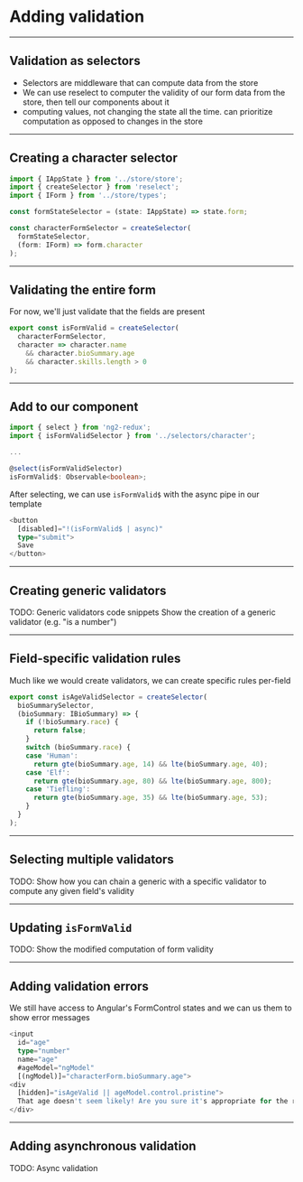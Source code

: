 # Adding validation

---

## Validation as selectors
- Selectors are middleware that can compute data from the store
- We can use reselect to computer the validity of our form data from the store, then tell our components about it
- computing values, not changing the state all the time. can prioritize computation as opposed to changes in the store

---

## Creating a character selector

```ts
import { IAppState } from '../store/store';
import { createSelector } from 'reselect';
import { IForm } from '../store/types';

const formStateSelector = (state: IAppState) => state.form;

const characterFormSelector = createSelector(
  formStateSelector,
  (form: IForm) => form.character
);
```

---

## Validating the entire form
For now, we'll just validate that the fields are present

```ts
export const isFormValid = createSelector(
  characterFormSelector,
  character => character.name
    && character.bioSummary.age
    && character.skills.length > 0
);
```

---

## Add to our component

```ts
import { select } from 'ng2-redux';
import { isFormValidSelector } from '../selectors/character';

...

@select(isFormValidSelector)
isFormValid$: Observable<boolean>;
```

After selecting, we can use `isFormValid$` with the async pipe in our template

```ts
<button 
  [disabled]="!(isFormValid$ | async)"
  type="submit">
  Save
</button>
```

---

## Creating generic validators

TODO: Generic validators code snippets
Show the creation of a generic validator (e.g. "is a number")

---

## Field-specific validation rules
Much like we would create validators, we can create specific rules per-field

```ts
export const isAgeValidSelector = createSelector(
  bioSummarySelector,
  (bioSummary: IBioSummary) => {
    if (!bioSummary.race) {
      return false;
    }
    switch (bioSummary.race) {
    case 'Human':
      return gte(bioSummary.age, 14) && lte(bioSummary.age, 40);
    case 'Elf':
      return gte(bioSummary.age, 80) && lte(bioSummary.age, 800);
    case 'Tiefling':
      return gte(bioSummary.age, 35) && lte(bioSummary.age, 53);
    }
  }
);
```

---

## Selecting multiple validators

TODO: Show how you can chain a generic with a specific validator to compute any given field's validity

---

## Updating `isFormValid`

TODO: Show the modified computation of form validity

---

## Adding validation errors
We still have access to Angular's FormControl states and we can us them to show error messages

```ts
<input
  id="age"
  type="number"
  name="age"
  #ageModel="ngModel"
  [(ngModel)]="characterForm.bioSummary.age">
<div
  [hidden]="isAgeValid || ageModel.control.pristine">
  That age doesn't seem likely! Are you sure it's appropriate for the race you picked?
</div>
```

---

## Adding asynchronous validation

TODO: Async validation
